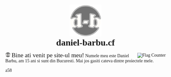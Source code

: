 <div style="text-align:center;"><img src="/favicon.png?" width="100px"></div>
<h1 style="font-family:'Cooper Black';text-align:center;">daniel-barbu.cf</h1>

<a href="https://info.flagcounter.com/b59h"><img src="https://s05.flagcounter.com/count/b59h/bg_FFFFFF/txt_000000/border_CCCCCC/columns_1/maxflags_5/viewers_0/labels_1/pageviews_0/flags_0/percent_0/" alt="Flag Counter" border="0" align="right" style="padding-top:2px"></a>

<span style="line-height:0;"><img src="/favicon.png?" width="16px"> <span style="font-size:140%;">Bine ati venit pe site-ul meu!</span>  Numele meu este Daniel Barbu, am 15 ani si sunt din Bucuresti. Mai jos gasiti cateva dintre proiectele mele.</span>
<h1></h1>

a58

<script>var link=document.createElement("link");link.rel="icon";link.href="/favicon.png?";document.getElementsByTagName("head")[0].appendChild(link);</script>
<style>
  @font-face {font-family:'Cooper Black'; src:url(CooperBlack2.woff);}
  @font-face {font-family:'Lucida Sans Unicode'; src:url(LucidaSansUnicode.woff);}
  body {font-family:"Lucida Sans Unicode";}
  h1 {margin:0 !important;padding:0 !important;}
</style>
